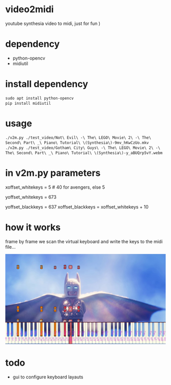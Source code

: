 # video2midi
youtube synthesia video to midi, just for fun )

# dependency 
- python-opencv
- midiutil

# install dependency
  ```
  sudo apt install python-opencv
  pip install midiutil
  ```

# usage 
  ```
  ./v2m.py ./test_video/Not\ Evil\ -\ The\ LEGO\ Movie\ 2\ -\ The\ Second\ Part\ _\ Piano\ Tutorial\ \(Synthesia\)-9mv_hKwCzUo.mkv
  ./v2m.py ./test_video/Gotham\ City\ Guys\ -\ The\ LEGO\ Movie\ 2\ -\ The\ Second\ Part\ _\ Piano\ Tutorial\ \(Synthesia\)-y_aBUQrp5vY.webm
  ```

# in v2m.py parameters

xoffset_whitekeys = 5 # 40 for avengers, else 5

yoffset_whitekeys = 673

yoffset_blackkeys = 637
xoffset_blackkeys = xoffset_whitekeys + 10

# how it works

frame by frame we scan the virtual keyboard and write the keys to the midi file...

![Alt text](docs/frame47.jpg?raw=true "input from image")

# todo

- gui to configure keyboard layauts